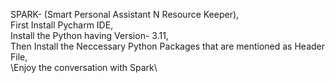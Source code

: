 SPARK- (Smart Personal Assistant N Resource Keeper),                      
First Install Pycharm IDE,                                  
Install the Python having Version- 3.11,                                 
Then Install the Neccessary Python Packages that are mentioned as Header File,                                
\\Enjoy the conversation with Spark\\
